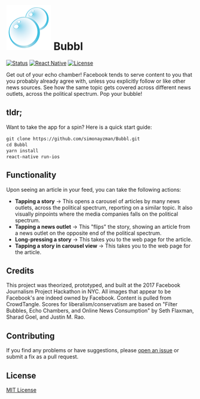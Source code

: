 ![Bubbl Logo](/images/bubbl@2x.png)
Bubbl
===

[![Status](https://img.shields.io/pypi/status/Django.svg)]()
[![React Native](https://img.shields.io/badge/react%20native-0.42.0-brightgreen.svg)](https://github.com/facebook/react-native)
[![License](https://img.shields.io/github/license/mashape/apistatus.svg?maxAge=2592000)](/LICENSE)

Get out of your echo chamber! Facebook tends to serve content to you that you probably already agree with, unless you explicitly follow or like other news sources. See how the same topic gets covered across different news outlets, across the political spectrum. Pop your bubble!

## tldr;

Want to take the app for a spin? Here is a quick start guide:

```
git clone https://github.com/simonayzman/Bubbl.git
cd Bubbl
yarn install
react-native run-ios
```

## Functionality

Upon seeing an article in your feed, you can take the following actions:

* **Tapping a story** -> This opens a carousel of articles by many news outlets, across the political spectrum, reporting on a similar topic. It also visually pinpoints where the media companies falls on the political spectrum.
* **Tapping a news outlet** -> This "flips" the story, showing an article from a news outlet on the opposite end of the political spectrum.
* **Long-pressing a story** -> This takes you to the web page for the article.
* **Tapping a story in carousel view** -> This takes you to the web page for the article.

## Credits

This project was theorized, prototyped, and built at the 2017 Facebook Journalism Project Hackathon in NYC. All images that appear to be Facebook's are indeed owned by Facebook. Content is pulled from CrowdTangle. Scores for liberalism/conservatism are based on "Filter Bubbles, Echo Chambers, and Online News Consumption" by Seth Flaxman, Sharad Goel, and Justin M. Rao.

## Contributing

If you find any problems or have suggestions, please [open an issue](https://github.com/simonayzman/Bubbl/issues/new) or submit a fix as a pull request.

## License

[MIT License](LICENSE)
